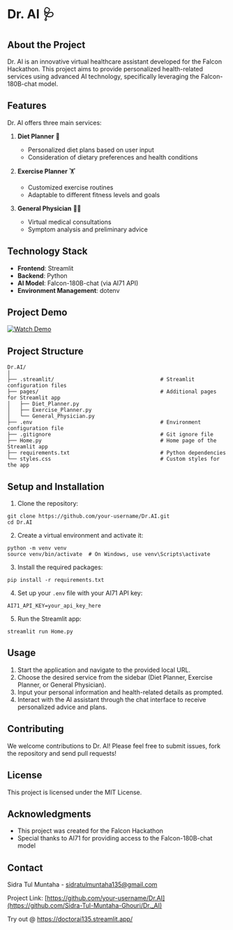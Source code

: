 # Dr. AI 🩺

## About the Project

Dr. AI is an innovative virtual healthcare assistant developed for the Falcon Hackathon. This project aims to provide personalized health-related services using advanced AI technology, specifically leveraging the Falcon-180B-chat model.

## Features

Dr. AI offers three main services:

1. **Diet Planner** 🍎
   - Personalized diet plans based on user input
   - Consideration of dietary preferences and health conditions

2. **Exercise Planner** 🏋️
   - Customized exercise routines
   - Adaptable to different fitness levels and goals

3. **General Physician** 👨‍⚕️
   - Virtual medical consultations
   - Symptom analysis and preliminary advice

## Technology Stack

- **Frontend**: Streamlit
- **Backend**: Python
- **AI Model**: Falcon-180B-chat (via AI71 API)
- **Environment Management**: dotenv

## Project Demo
[![Watch Demo](https://img.youtube.com/vi/4xdpSnlEjag/0.jpg)](https://www.youtube.com/watch?v=4xdpSnlEjag)

## Project Structure

```
Dr.AI/
│
├── .streamlit/                                  # Streamlit configuration files
├── pages/                                       # Additional pages for Streamlit app
│   ├── Diet_Planner.py
│   ├── Exercise_Planner.py
│   └── General_Physician.py
├── .env                                         # Environment configuration file
├── .gitignore                                   # Git ignore file
├── Home.py                                      # Home page of the Streamlit app
├── requirements.txt                             # Python dependencies
└── styles.css                                   # Custom styles for the app
```
## Setup and Installation

1. Clone the repository:
```
git clone https://github.com/your-username/Dr.AI.git
cd Dr.AI
```

2. Create a virtual environment and activate it:
```
python -m venv venv
source venv/bin/activate  # On Windows, use venv\Scripts\activate
```
3. Install the required packages:
```
pip install -r requirements.txt
```
4. Set up your `.env` file with your AI71 API key:
```
AI71_API_KEY=your_api_key_here
```
5. Run the Streamlit app:
```
streamlit run Home.py
```
## Usage

1. Start the application and navigate to the provided local URL.
2. Choose the desired service from the sidebar (Diet Planner, Exercise Planner, or General Physician).
3. Input your personal information and health-related details as prompted.
4. Interact with the AI assistant through the chat interface to receive personalized advice and plans.

## Contributing

We welcome contributions to Dr. AI! Please feel free to submit issues, fork the repository and send pull requests!

## License

This project is licensed under the MIT License.

## Acknowledgments

- This project was created for the Falcon Hackathon
- Special thanks to AI71 for providing access to the Falcon-180B-chat model

## Contact

Sidra Tul Muntaha - sidratulmuntaha135@gmail.com

Project Link: [https://github.com/your-username/Dr.AI](https://github.com/Sidra-Tul-Muntaha-Ghouri/Dr._AI)



Try out @ https://doctorai135.streamlit.app/
